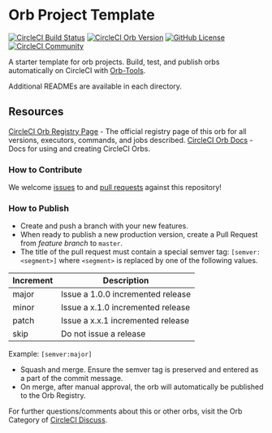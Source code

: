 # Orb Project Template

[![CircleCI Build Status](https://circleci.com/gh/HennaAbbas/myorborborb.svg?style=shield "CircleCI Build Status")](https://circleci.com/gh/HennaAbbas/myorborborb) [![CircleCI Orb Version](https://badges.circleci.com/orbs/hennaabbas/myorborborb.svg)](https://circleci.com/orbs/registry/orb/hennaabbas/myorborborb) [![GitHub License](https://img.shields.io/badge/license-MIT-lightgrey.svg)](https://raw.githubusercontent.com/HennaAbbas/myorborborb/master/LICENSE) [![CircleCI Community](https://img.shields.io/badge/community-CircleCI%20Discuss-343434.svg)](https://discuss.circleci.com/c/ecosystem/orbs)



A starter template for orb projects. Build, test, and publish orbs automatically on CircleCI with [Orb-Tools](https://circleci.com/orbs/registry/orb/circleci/orb-tools).

Additional READMEs are available in each directory.



## Resources

[CircleCI Orb Registry Page](https://circleci.com/orbs/registry/orb/hennaabbas/myorborborb) - The official registry page of this orb for all versions, executors, commands, and jobs described.
[CircleCI Orb Docs](https://circleci.com/docs/2.0/orb-intro/#section=configuration) - Docs for using and creating CircleCI Orbs.

### How to Contribute

We welcome [issues](https://github.com/HennaAbbas/myorborborb/issues) to and [pull requests](https://github.com/HennaAbbas/myorborborb/pulls) against this repository!

### How to Publish
* Create and push a branch with your new features.
* When ready to publish a new production version, create a Pull Request from _feature branch_ to `master`.
* The title of the pull request must contain a special semver tag: `[semver:<segment>]` where `<segment>` is replaced by one of the following values.

| Increment | Description|
| ----------| -----------|
| major     | Issue a 1.0.0 incremented release|
| minor     | Issue a x.1.0 incremented release|
| patch     | Issue a x.x.1 incremented release|
| skip      | Do not issue a release|

Example: `[semver:major]`

* Squash and merge. Ensure the semver tag is preserved and entered as a part of the commit message.
* On merge, after manual approval, the orb will automatically be published to the Orb Registry.


For further questions/comments about this or other orbs, visit the Orb Category of [CircleCI Discuss](https://discuss.circleci.com/c/orbs).

